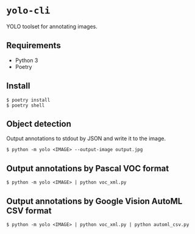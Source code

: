 # `yolo-cli`

YOLO toolset for annotating images.

## Requirements

- Python 3
- Poetry

## Install

```shell
$ poetry install
$ poetry shell
```

## Object detection

Output annotations to stdout by JSON and write it to the image.

```shell
$ python -m yolo <IMAGE> --output-image output.jpg
```

## Output annotations by Pascal VOC format

```shell
$ python -m yolo <IMAGE> | python voc_xml.py
```

## Output annotations by Google Vision AutoML CSV format

```shell
$ python -m yolo <IMAGE> | python voc_xml.py | python automl_csv.py
```
